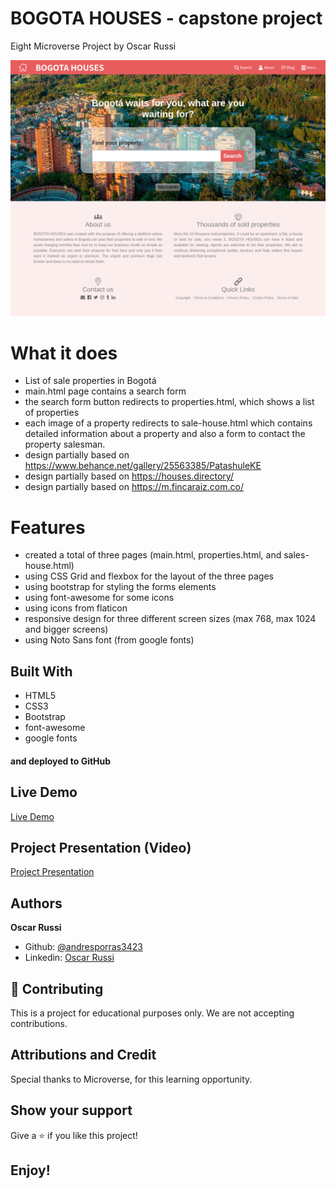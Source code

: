 # BOGOTA HOUSES - capstone project

Eight Microverse Project by Oscar Russi

![screenshot](images/bogota-houses-screenshot.png)

# What it does

- List of sale properties in Bogotá
- main.html page contains a search form
- the search form button redirects to properties.html, which shows a list of properties
- each image of a property redirects to sale-house.html which contains detailed information about a property and also a form to contact the property salesman.
- design partially based on https://www.behance.net/gallery/25563385/PatashuleKE
- design partially based on https://houses.directory/ 
- design partially based on https://m.fincaraiz.com.co/

# Features

- created a total of three pages (main.html, properties.html, and sales-house.html)
- using CSS Grid and flexbox for the layout of the three pages
- using bootstrap for styling the forms elements
- using font-awesome for some icons
- using icons from flaticon
- responsive design for three different screen sizes (max 768, max 1024 and bigger screens)
- using Noto Sans font (from google fonts)

## Built With

- HTML5
- CSS3
- Bootstrap
- font-awesome
- google fonts

#### and deployed to GitHub

## Live Demo

[Live Demo](http://andresporres.000webhostapp.com/bogota-houses/main.html)

## Project Presentation (Video)

[Project Presentation](https://www.loom.com/share/e7d6fd61f9c646b69af27af1b3808a0a)

## Authors

**Oscar Russi**
- Github: [@andresporras3423](https://github.com/andresporras3423/)
- Linkedin: [Oscar Russi](https://www.linkedin.com/in/oscar-andr%C3%A9s-russi-porras-053236167/)

## 🤝 Contributing

This is a project for educational purposes only. We are not accepting contributions.

## Attributions and Credit

Special thanks to Microverse, for this learning opportunity. 

## Show your support

Give a ⭐️ if you like this project!

## Enjoy!
